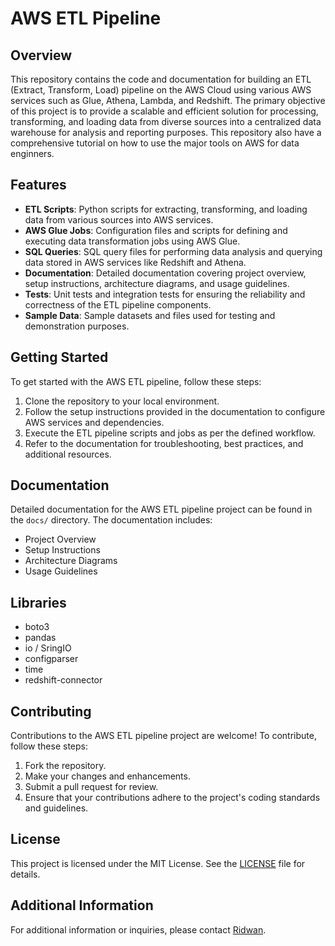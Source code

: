 # AWS ETL Pipeline

## Overview
This repository contains the code and documentation for building an ETL (Extract, Transform, Load) pipeline on the AWS Cloud using various AWS services such as Glue, Athena, Lambda, and Redshift. The primary objective of this project is to provide a scalable and efficient solution for processing, transforming, and loading data from diverse sources into a centralized data warehouse for analysis and reporting purposes.
This repository also have a comprehensive tutorial on how to use the major tools on AWS for data enginners.

## Features
- **ETL Scripts**: Python scripts for extracting, transforming, and loading data from various sources into AWS services.
- **AWS Glue Jobs**: Configuration files and scripts for defining and executing data transformation jobs using AWS Glue.
- **SQL Queries**: SQL query files for performing data analysis and querying data stored in AWS services like Redshift and Athena.
- **Documentation**: Detailed documentation covering project overview, setup instructions, architecture diagrams, and usage guidelines.
- **Tests**: Unit tests and integration tests for ensuring the reliability and correctness of the ETL pipeline components.
- **Sample Data**: Sample datasets and files used for testing and demonstration purposes.

## Getting Started
To get started with the AWS ETL pipeline, follow these steps:

1. Clone the repository to your local environment.
2. Follow the setup instructions provided in the documentation to configure AWS services and dependencies.
3. Execute the ETL pipeline scripts and jobs as per the defined workflow.
4. Refer to the documentation for troubleshooting, best practices, and additional resources.

## Documentation
Detailed documentation for the AWS ETL pipeline project can be found in the `docs/` directory. The documentation includes:
- Project Overview
- Setup Instructions
- Architecture Diagrams
- Usage Guidelines

## Libraries
- boto3
- pandas
- io / SringIO
- configparser 
- time
- redshift-connector

## Contributing
Contributions to the AWS ETL pipeline project are welcome! To contribute, follow these steps:
1. Fork the repository.
2. Make your changes and enhancements.
3. Submit a pull request for review.
4. Ensure that your contributions adhere to the project's coding standards and guidelines.

## License
This project is licensed under the MIT License. See the [LICENSE](LICENSE) file for details.


## Additional Information
For additional information or inquiries, please contact [Ridwan](ridwanclouds@outlook.com).

